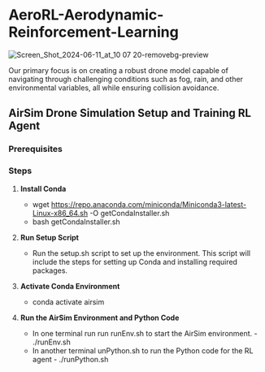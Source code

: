 # AeroRL-Aerodynamic-Reinforcement-Learning
![Screen_Shot_2024-06-11_at_10 07 20-removebg-preview](https://github.com/ScriptServants/AeroRL-Aerodynamic-Reinforcement-Learning-/assets/172327968/08ac8c97-ee26-4f9d-af53-0fb62ee9623f)

Our primary focus is on creating a robust drone model capable of navigating through challenging conditions such as fog, rain, and other environmental variables, all while ensuring collision avoidance.

## AirSim Drone Simulation Setup and Training RL Agent

### Prerequisites

### Steps
1. **Install Conda**
   - wget https://repo.anaconda.com/miniconda/Miniconda3-latest-Linux-x86_64.sh -O getCondaInstaller.sh
   - bash getCondaInstaller.sh
   
2. **Run Setup Script**
   - Run the setup.sh script to set up the environment. This script will include the steps for setting up Conda and installing required     
   packages.

3. **Activate Conda Environment**
   - conda activate airsim

4. **Run the AirSim Environment and Python Code**
   
   - In one terminal run run runEnv.sh to start the AirSim environment.
         - ./runEnv.sh
   - In another terminal unPython.sh to run the Python code for the RL agent
         - ./runPython.sh
